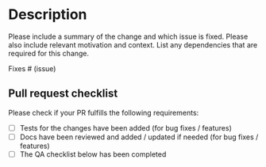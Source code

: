 # Description

Please include a summary of the change and which issue is fixed. Please also include relevant motivation and context. List any dependencies that are required for this change.

Fixes # (issue)

## Pull request checklist

Please check if your PR fulfills the following requirements:
- [ ] Tests for the changes have been added (for bug fixes / features)
- [ ] Docs have been reviewed and added / updated if needed (for bug fixes / features)
- [ ] The QA checklist below has been completed
